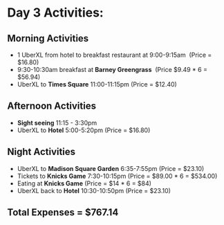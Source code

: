# Day 3 Activities:
## Morning Activities
* 1 UberXL from hotel to breakfast restaurant at 9:00-9:15am 
(Price = $16.80)
* 9:30-10:30am breakfast at **Barney Greengrass** 
 (Price $9.49 * 6 = $56.94)
* UberXL to **Times Square** 11:00-11:15pm
(Price = $12.40)
## Afternoon Activities
* **Sight seeing** 11:15 - 3:30pm
* UberXL to **Hotel** 5:00-5:20pm
(Price = $16.80)
## Night Activities
* UberXL to **Madison Square Garden** 6:35-7:55pm
(Price = $23.10)
* Tickets to **Knicks Game** 7:30-10:15pm
(Price = $89.00 * 6 = $534.00)
* Eating at **Knicks Game**
(Price = $14 * 6 = $84)
* UberXL back to **Hotel** 10:30-10:50pm
(Price = $23.10)
## Total Expenses = $767.14
